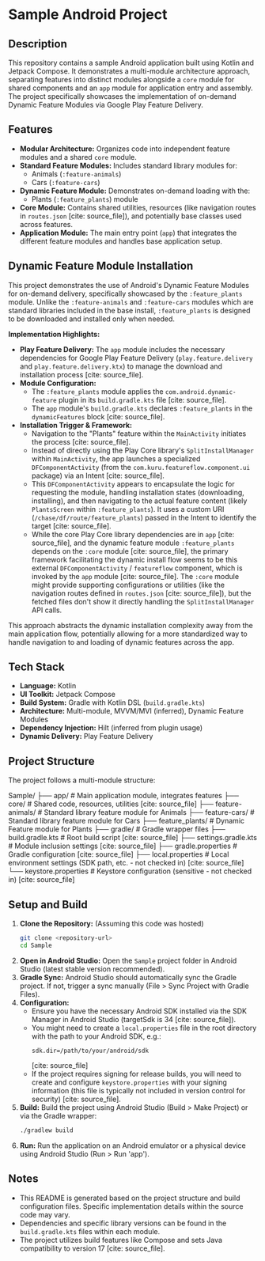 # Sample Android Project

## Description

This repository contains a sample Android application built using Kotlin and Jetpack Compose. It demonstrates a multi-module architecture approach, separating features into distinct modules alongside a `core` module for shared components and an `app` module for application entry and assembly. The project specifically showcases the implementation of on-demand Dynamic Feature Modules via Google Play Feature Delivery.

## Features

* **Modular Architecture:** Organizes code into independent feature modules and a shared `core` module.
* **Standard Feature Modules:** Includes standard library modules for:
    * Animals (`:feature-animals`)
    * Cars (`:feature-cars`)
* **Dynamic Feature Module:** Demonstrates on-demand loading with the:
    * Plants (`:feature_plants`) module
* **Core Module:** Contains shared utilities, resources (like navigation routes in `routes.json` [cite: source_file]), and potentially base classes used across features.
* **Application Module:** The main entry point (`app`) that integrates the different feature modules and handles base application setup.

## Dynamic Feature Module Installation

This project demonstrates the use of Android's Dynamic Feature Modules for on-demand delivery, specifically showcased by the `:feature_plants` module. Unlike the `:feature-animals` and `:feature-cars` modules which are standard libraries included in the base install, `:feature_plants` is designed to be downloaded and installed only when needed.

**Implementation Highlights:**

* **Play Feature Delivery:** The `app` module includes the necessary dependencies for Google Play Feature Delivery (`play.feature.delivery` and `play.feature.delivery.ktx`) to manage the download and installation process [cite: source_file].
* **Module Configuration:**
    * The `:feature_plants` module applies the `com.android.dynamic-feature` plugin in its `build.gradle.kts` file [cite: source_file].
    * The `app` module's `build.gradle.kts` declares `:feature_plants` in the `dynamicFeatures` block [cite: source_file].
* **Installation Trigger & Framework:**
    * Navigation to the "Plants" feature within the `MainActivity` initiates the process [cite: source_file].
    * Instead of directly using the Play Core library's `SplitInstallManager` within `MainActivity`, the app launches a specialized `DFComponentActivity` (from the `com.kuru.featureflow.component.ui` package) via an Intent [cite: source_file].
    * This `DFComponentActivity` appears to encapsulate the logic for requesting the module, handling installation states (downloading, installing), and then navigating to the actual feature content (likely `PlantsScreen` within `:feature_plants`). It uses a custom URI (`/chase/df/route/feature_plants`) passed in the Intent to identify the target [cite: source_file].
    * While the core Play Core library dependencies are in `app` [cite: source_file], and the dynamic feature module `:feature_plants` depends on the `:core` module [cite: source_file], the primary framework facilitating the dynamic install flow seems to be this external `DFComponentActivity` / `featureflow` component, which is invoked by the `app` module [cite: source_file]. The `:core` module might provide supporting configurations or utilities (like the navigation routes defined in `routes.json` [cite: source_file]), but the fetched files don't show it directly handling the `SplitInstallManager` API calls.

This approach abstracts the dynamic installation complexity away from the main application flow, potentially allowing for a more standardized way to handle navigation to and loading of dynamic features across the app.

## Tech Stack

* **Language:** Kotlin
* **UI Toolkit:** Jetpack Compose
* **Build System:** Gradle with Kotlin DSL (`build.gradle.kts`)
* **Architecture:** Multi-module, MVVM/MVI (inferred), Dynamic Feature Modules
* **Dependency Injection:** Hilt (inferred from plugin usage)
* **Dynamic Delivery:** Play Feature Delivery

## Project Structure

The project follows a multi-module structure:


Sample/
├── app/                 # Main application module, integrates features
├── core/                # Shared code, resources, utilities [cite: source_file]
├── feature-animals/     # Standard library feature module for Animals
├── feature-cars/        # Standard library feature module for Cars
├── feature_plants/      # Dynamic Feature module for Plants
├── gradle/              # Gradle wrapper files
├── build.gradle.kts     # Root build script [cite: source_file]
├── settings.gradle.kts  # Module inclusion settings [cite: source_file]
├── gradle.properties    # Gradle configuration [cite: source_file]
├── local.properties     # Local environment settings (SDK path, etc. - not checked in) [cite: source_file]
└── keystore.properties  # Keystore configuration (sensitive - not checked in) [cite: source_file]


## Setup and Build

1.  **Clone the Repository:** (Assuming this code was hosted)
    ```bash
    git clone <repository-url>
    cd Sample
    ```
2.  **Open in Android Studio:** Open the `Sample` project folder in Android Studio (latest stable version recommended).
3.  **Gradle Sync:** Android Studio should automatically sync the Gradle project. If not, trigger a sync manually (File > Sync Project with Gradle Files).
4.  **Configuration:**
    * Ensure you have the necessary Android SDK installed via the SDK Manager in Android Studio (targetSdk is 34 [cite: source_file]).
    * You might need to create a `local.properties` file in the root directory with the path to your Android SDK, e.g.:
        ```properties
        sdk.dir=/path/to/your/android/sdk
        ```
      [cite: source_file]
    * If the project requires signing for release builds, you will need to create and configure `keystore.properties` with your signing information (this file is typically not included in version control for security) [cite: source_file].
5.  **Build:** Build the project using Android Studio (Build > Make Project) or via the Gradle wrapper:
    ```bash
    ./gradlew build
    ```
6.  **Run:** Run the application on an Android emulator or a physical device using Android Studio (Run > Run 'app').

## Notes

* This README is generated based on the project structure and build configuration files. Specific implementation details within the source code may vary.
* Dependencies and specific library versions can be found in the `build.gradle.kts` files within each module.
* The project utilizes build features like Compose and sets Java compatibility to version 17 [cite: source_file].

